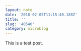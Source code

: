 ```yaml
---
layout: note
date: '2018-02-05T11:15:40.188Z'
title: ''
slug: '40540'
category: microblog
---
```

This is a test post.
